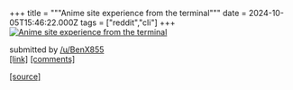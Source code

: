 +++
title = """Anime site experience from the terminal"""
date = 2024-10-05T15:46:22.000Z
tags = ["reddit","cli"]
+++
[![Anime site experience from the terminal](https://external-preview.redd.it/MHI1cGExZ3RreXNkMRYd58OWje1Tc-YqaU7K_oXexe9HX-iQtkzR7EE16pyt.png?width=640&crop=smart&auto=webp&s=adbe007ad247af7bb8297eed3d92bfd68785ead9 "Anime site experience from the terminal")](https://www.reddit.com/r/commandline/comments/1fwtbwa/anime_site_experience_from_the_terminal/)

submitted by [/u/BenX855](https://www.reddit.com/user/BenX855)  
[\[link\]](https://v.redd.it/18mw11gtkysd1) [\[comments\]](https://www.reddit.com/r/commandline/comments/1fwtbwa/anime_site_experience_from_the_terminal/)

[[source]](https://www.reddit.com/r/commandline/comments/1fwtbwa/anime_site_experience_from_the_terminal/)
